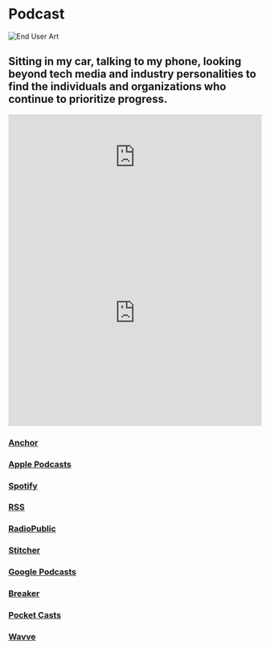 # Podcast

![End User Art](https://i.snap.as/H5OwW8O.jpg)

## Sitting in my car, talking to my phone, looking beyond tech media and industry personalities to find the individuals and organizations who continue to prioritize progress.

<iframe src="https://www.listennotes.com/embedded/e/5331661b415f48d1a58e8c56a656a99e/" height="170px" width="100%" style="width: 1px; min-width: 100%;" loading="lazy" frameborder="0" scrolling="no"></iframe>

<iframe allow="autoplay *; encrypted-media *; fullscreen *" frameborder="0" height="450" style="width:100%;max-width:660px;overflow:hidden;background:transparent;" sandbox="allow-forms allow-popups allow-same-origin allow-scripts allow-storage-access-by-user-activation allow-top-navigation-by-user-activation" src="https://embed.podcasts.apple.com/us/podcast/end-user/id1437549809"></iframe>

### [Anchor](https://anchor.fm/davidblue)

### [Apple Podcasts](https://podcasts.apple.com/us/podcast/end-user/id1437549809)
### [Spotify](https://open.spotify.com/show/3g8fn7RVZfe3JFJnKaA1F1)
### [RSS](https://anchor.fm/s/702013c/podcast/rss)
### [RadioPublic](https://radiopublic.com/end-user-WdbezM)
### [Stitcher](https://www.stitcher.com/podcast/anchor-podcasts/end-user)
### [Google Podcasts](https://podcasts.google.com/?feed=aHR0cHM6Ly9hbmNob3IuZm0vcy83MDIwMTNjL3BvZGNhc3QvcnNz)
### [Breaker](https://www.breaker.audio/end-user)
### [Pocket Casts](https://pca.st/uh4E)
### [Wavve](https://wavve.link/user)